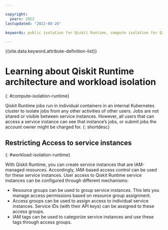 ```yaml
---

copyright:
  years: 2022
lastupdated: "2022-08-26"

keywords: public isolation for Qiskit Runtime, compute isolation for Qiskit Runtime, Qiskit Runtime architecture, workload isolation in Qiskit Runtime

---
```


{{site.data.keyword.attribute-definition-list}}

# Learning about Qiskit Runtime architecture and workload isolation
{: #compute-isolation-runtime}

Qiskit Runtime jobs run in individual containers in an internal Kubernetes cluster to isolate jobs from any other activities of other users. Jobs are not shared or visible between service instances. However, all users that can access a service instance can see that instance’s jobs, or submit jobs the account owner might be charged for.
{: shortdesc}

## Restricting Access to service instances
{: #workload-isolation-runtime}

With Qiskit Runtime, you can create service instances that are IAM-managed resources. Accordingly, IAM-based access control can be used for these service instances.
User access to Qiskit Runtime service instances can be configured through different mechanisms:
-	Resource groups can be used to group service instances. This lets you manage access permissions based on resource group assignment.
-	Access groups can be used to assign access to individual service instances. Service IDs (with their API keys) can be assigned to these access groups.
-	IAM tags can be used to categorize service instances and use these tags through access groups.
